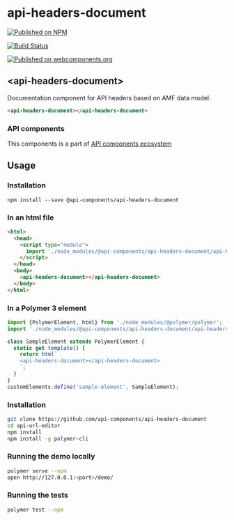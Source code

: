 # api-headers-document

[![Published on NPM](https://img.shields.io/npm/v/@api-components/api-headers-document.svg)](https://www.npmjs.com/package/@api-components/api-headers-document)

[![Build Status](https://travis-ci.org/api-components/api-headers-document.svg?branch=stage)](https://travis-ci.org/api-components/api-headers-document)

[![Published on webcomponents.org](https://img.shields.io/badge/webcomponents.org-published-blue.svg)](https://www.webcomponents.org/element/api-components/api-headers-document)

 ## &lt;api-headers-document&gt;

Documentation component for API headers based on AMF data model.

 ```html
 <api-headers-document></api-headers-document>
 ```

 ### API components

 This components is a part of [API components ecosystem](https://elements.advancedrestclient.com/)

 ## Usage

 ### Installation
 ```
 npm install --save @api-components/api-headers-document
 ```

 ### In an html file

 ```html
 <html>
   <head>
     <script type="module">
       import './node_modules/@api-components/api-headers-document/api-headers-document.js';
     </script>
   </head>
   <body>
     <api-headers-document></api-headers-document>
   </body>
 </html>
 ```

 ### In a Polymer 3 element

 ```js
 import {PolymerElement, html} from './node_modules/@polymer/polymer';
 import './node_modules/@api-components/api-headers-document/api-headers-document.js';

 class SampleElement extends PolymerElement {
   static get template() {
     return html`
     <api-headers-document></api-headers-document>
     `;
   }
 }
 customElements.define('sample-element', SampleElement);
 ```

 ### Installation

 ```sh
 git clone https://github.com/api-components/api-headers-document
 cd api-url-editor
 npm install
 npm install -g polymer-cli
 ```

 ### Running the demo locally

 ```sh
 polymer serve --npm
 open http://127.0.0.1:<port>/demo/
 ```

 ### Running the tests
 ```sh
 polymer test --npm
 ```
